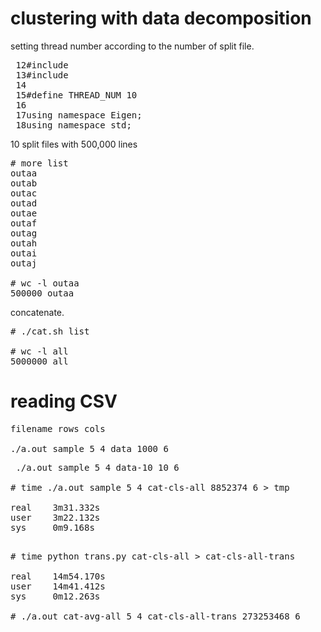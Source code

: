 # clustering with data decomposition 

setting thread number according to the number of split file.

<pre>
 12#include <eigen3/Eigen/Core>                                               
 13#include <eigen3/Eigen/SVD>                                                
 14                                                                           
 15#define THREAD_NUM 10                                                      
 16                                                                           
 17using namespace Eigen;                                                     
 18using namespace std; 
</pre>

10 split files with 500,000 lines 

<pre>
# more list                                            
outaa
outab
outac
outad
outae
outaf
outag
outah
outai
outaj

# wc -l outaa                                          
500000 outaa
</pre>

concatenate.

<pre>
# ./cat.sh list

# wc -l all
5000000 all
</pre>


# reading CSV

<pre>
filename rows cols

./a.out sample 5 4 data 1000 6
</pre>

<pre>
 ./a.out sample 5 4 data-10 10 6

# time ./a.out sample 5 4 cat-cls-all 8852374 6 > tmp

real    3m31.332s
user    3m22.132s
sys     0m9.168s
</pre>

<pre>

# time python trans.py cat-cls-all > cat-cls-all-trans   

real    14m54.170s
user    14m41.412s
sys     0m12.263s

# ./a.out cat-avg-all 5 4 cat-cls-all-trans 273253468 6
</pre>
